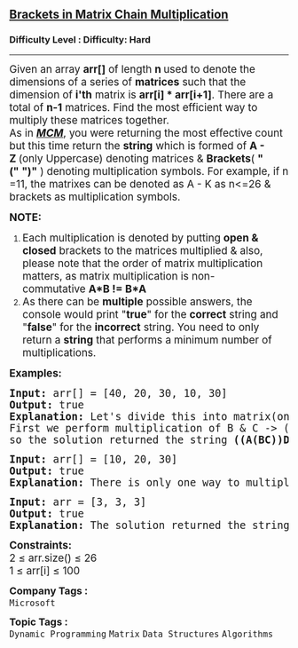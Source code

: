 <h2><a href="https://www.geeksforgeeks.org/problems/brackets-in-matrix-chain-multiplication1024/1?page=2&difficulty=Hard&status=unsolved&sortBy=accuracy">Brackets in Matrix Chain Multiplication</a></h2><h3>Difficulty Level : Difficulty: Hard</h3><hr><div class="problems_problem_content__Xm_eO"><p><span style="font-size: 14pt;">Given an array&nbsp;<strong>arr[]</strong>&nbsp;of length&nbsp;<strong>n&nbsp;</strong>used to denote the dimensions of a series of&nbsp;<strong>matrices</strong>&nbsp;such that the dimension of&nbsp;<strong>i'th</strong>&nbsp;matrix is&nbsp;<strong>arr[i] * arr[i+1]</strong>. There are a total of&nbsp;<strong>n-1</strong>&nbsp;matrices. Find the most efficient way to multiply these matrices together.&nbsp;<br>As in&nbsp;<a href="https://www.geeksforgeeks.org/matrix-chain-multiplication-dp-8/" target="_blank" rel="noopener"><em><strong>MCM</strong></em></a>, you were returning the most effective count but this time return the&nbsp;<strong>string</strong>&nbsp;which is formed of&nbsp;<strong>A - Z&nbsp;</strong>(only Uppercase) denoting matrices &amp;&nbsp;<strong>Brackets</strong>(&nbsp;<strong>"("</strong>&nbsp;<strong>")"</strong>&nbsp;) denoting multiplication symbols. For example, if n =11, the matrixes can be denoted as A - K as n&lt;=26 &amp; brackets as multiplication symbols.</span></p>
<p><span style="font-size: 14pt;"><strong>NOTE:</strong></span></p>
<ol>
<li><span style="font-size: 14pt;">Each multiplication is denoted by putting&nbsp;<strong>open &amp; closed</strong>&nbsp;brackets to the matrices multiplied &amp; also, please note that the order of matrix multiplication matters, as matrix multiplication is non-commutative&nbsp;<strong>A*B != B*A</strong></span></li>
<li><span style="font-size: 18.6667px;">As there can be&nbsp;</span><strong style="font-size: 18.6667px;">multiple</strong><span style="font-size: 18.6667px;"> possible answers, the console would print "</span><strong style="font-size: 18.6667px;">true</strong><span style="font-size: 18.6667px;">" for the&nbsp;</span><strong style="font-size: 18.6667px;">correct</strong><span style="font-size: 18.6667px;"> string and "</span><strong style="font-size: 18.6667px;">false</strong><span style="font-size: 18.6667px;">" for the&nbsp;</span><strong style="font-size: 18.6667px;">incorrect</strong><span style="font-size: 18.6667px;">&nbsp;string. You need to only return a&nbsp;</span><strong style="font-size: 18.6667px;">string</strong><span style="font-size: 18.6667px;">&nbsp;that performs a minimum number of multiplications.</span></li>
</ol>
<p><span style="font-size: 14pt;"><strong>Examples:</strong></span></p>
<pre><span style="font-size: 14pt;"><strong>Input:</strong> arr[] = [40, 20, 30, 10, 30]
<strong>Output:</strong> true
<strong>Explanation:</strong> Let's divide this into matrix(only 4 are possible) </span><span style="font-size: 14pt;">[ [40, 20] -&gt; A</span><span style="font-size: 14pt;">, [20, 30] -&gt; B, [30, 10] -&gt;C, [10, 30] -&gt; D ]<br>First we perform multiplication of B &amp; C -&gt; (BC), then we multiply A to (BC) -&gt; (A(BC)), then we multiply D to (A(BC)) -&gt; ((A(BC))D)<br>so the solution returned the string <strong>((A(BC))D)</strong>,</span> <span style="font-size: 14pt;">which performs minimum multiplications. The total number of multiplications are 20*30*10 + 40*20*10 + 40*10*30 = 26,000.<br></span></pre>
<pre><span style="font-size: 14pt;"><strong style="font-size: 14pt;">Input:</strong><span style="font-size: 14pt;"> arr[] = [10, 20, 30]
</span><strong style="font-size: 14pt;">Output:</strong><span style="font-size: 14pt;"> true
</span><strong style="font-size: 14pt;">Explanation:</strong><span style="font-size: 14pt;"> </span>There is only one way to multiply two matrices: (AB): The cost for the multiplication will be 6000
</span></pre>
<pre><span style="font-size: 14pt;"><strong>Input:</strong> arr = [3, 3, 3]
<strong>Output:</strong> true
<strong>Explanation:</strong> The solution returned the string <strong>(AB)</strong>, which performs minimum multiplications. The total number of multiplications are (3*3*3) = 27.</span></pre>
<p><span style="font-size: 14pt;"><strong>Constraints:</strong><br>2 ≤ arr.size() ≤ 26&nbsp;<br>1 ≤ arr[i] ≤ 100&nbsp;</span></p></div><p><span style=font-size:18px><strong>Company Tags : </strong><br><code>Microsoft</code>&nbsp;<br><p><span style=font-size:18px><strong>Topic Tags : </strong><br><code>Dynamic Programming</code>&nbsp;<code>Matrix</code>&nbsp;<code>Data Structures</code>&nbsp;<code>Algorithms</code>&nbsp;